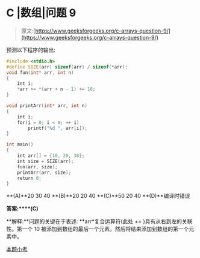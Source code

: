 # C |数组|问题 9

> 原文:[https://www.geeksforgeeks.org/c-arrays-question-9/](https://www.geeksforgeeks.org/c-arrays-question-9/)

预测以下程序的输出:

```cpp
#include <stdio.h>
#define SIZE(arr) sizeof(arr) / sizeof(*arr);
void fun(int* arr, int n)
{
    int i;
    *arr += *(arr + n - 1) += 10;
}

void printArr(int* arr, int n)
{
    int i;
    for(i = 0; i < n; ++ i)
        printf("%d ", arr[i]);
}

int main()
{
    int arr[] = {10, 20, 30};
    int size = SIZE(arr);
    fun(arr, size);
    printArr(arr, size);
    return 0;
}
```

**(A)**20 30 40
**(B)**20 20 40
**(C)**50 20 40
**(D)**编译时错误

**答案:****(C)**

**解释:**问题的关键在于表述: **arr*复合运算符(此处 *+=* )具有从右到左的关联性。第一个 10 被添加到数组的最后一个元素。然后将结果添加到数组的第一个元素中。

[本题小考](https://www.geeksforgeeks.org/quiz-corner-gq/)